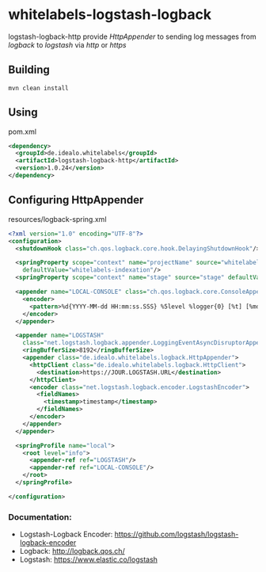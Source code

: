 # whitelabels-logstash-logback

logstash-logback-http provide *HttpAppender* to sending log messages from _logback_ to _logstash_ via *http* or *https*

## Building
``` shell
mvn clean install
```

## Using
pom.xml
```xml
<dependency>
  <groupId>de.idealo.whitelabels</groupId>
  <artifactId>logstash-logback-http</artifactId>
  <version>1.0.24</version>
</dependency>
```

## Configuring HttpAppender
resources/logback-spring.xml

```xml
<?xml version="1.0" encoding="UTF-8"?>
<configuration>
  <shutdownHook class="ch.qos.logback.core.hook.DelayingShutdownHook"/>

  <springProperty scope="context" name="projectName" source="whitelabels.project-name"
    defaultValue="whitelabels-indexation"/>
  <springProperty scope="context" name="stage" source="stage" defaultValue="local"/>

  <appender name="LOCAL-CONSOLE" class="ch.qos.logback.core.ConsoleAppender">
    <encoder>
      <pattern>%d{YYYY-MM-dd HH:mm:ss.SSS} %5level %logger{0} [%t] [%mdc] - %msg%n</pattern>
    </encoder>
  </appender>

  <appender name="LOGSTASH"
    class="net.logstash.logback.appender.LoggingEventAsyncDisruptorAppender">
    <ringBufferSize>8192</ringBufferSize>
    <appender class="de.idealo.whitelabels.logback.HttpAppender">
      <httpClient class="de.idealo.whitelabels.logback.HttpClient">
        <destination>https://JOUR.LOGSTASH.URL</destination>
      </httpClient>
      <encoder class="net.logstash.logback.encoder.LogstashEncoder">
        <fieldNames>
          <timestamp>timestamp</timestamp>
        </fieldNames>
      </encoder>
    </appender>
  </appender>

  <springProfile name="local">
    <root level="info">
      <appender-ref ref="LOGSTASH"/>
      <appender-ref ref="LOCAL-CONSOLE"/>
    </root>
  </springProfile>

</configuration>
```

### Documentation:
* Logstash-Logback Encoder: https://github.com/logstash/logstash-logback-encoder
* Logback: http://logback.qos.ch/
* Logstash: https://www.elastic.co/logstash
